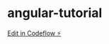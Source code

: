 # angular-tutorial

[Edit in Codeflow ⚡️](https://stackblitz.com/~/github.com/XigniteX666/angular-tutorial)